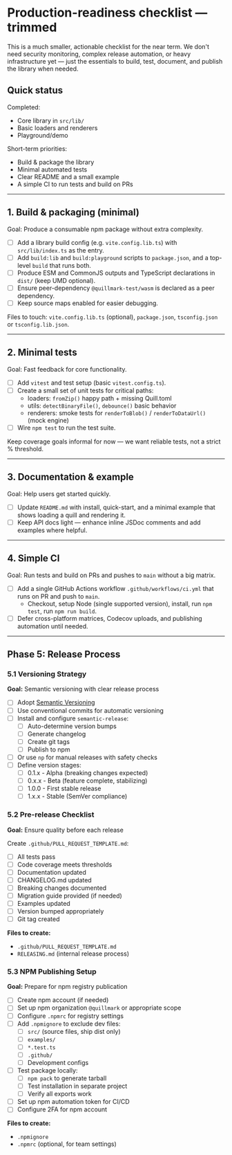 # Production-readiness checklist — trimmed

This is a much smaller, actionable checklist for the near term. We don't need security monitoring, complex release automation, or heavy infrastructure yet — just the essentials to build, test, document, and publish the library when needed.

## Quick status

Completed:
- Core library in `src/lib/`
- Basic loaders and renderers
- Playground/demo

Short-term priorities:
- Build & package the library
- Minimal automated tests
- Clear README and a small example
- A simple CI to run tests and build on PRs

---

## 1. Build & packaging (minimal)

Goal: Produce a consumable npm package without extra complexity.

- [ ] Add a library build config (e.g. `vite.config.lib.ts`) with `src/lib/index.ts` as the entry.
- [ ] Add `build:lib` and `build:playground` scripts to `package.json`, and a top-level `build` that runs both.
- [ ] Produce ESM and CommonJS outputs and TypeScript declarations in `dist/` (keep UMD optional).
- [ ] Ensure peer-dependency `@quillmark-test/wasm` is declared as a peer dependency.
- [ ] Keep source maps enabled for easier debugging.

Files to touch: `vite.config.lib.ts` (optional), `package.json`, `tsconfig.json` or `tsconfig.lib.json`.

---

## 2. Minimal tests

Goal: Fast feedback for core functionality.

- [ ] Add `vitest` and test setup (basic `vitest.config.ts`).
- [ ] Create a small set of unit tests for critical paths:
  - loaders: `fromZip()` happy path + missing Quill.toml
  - utils: `detectBinaryFile()`, `debounce()` basic behavior
  - renderers: smoke tests for `renderToBlob()` / `renderToDataUrl()` (mock engine)
- [ ] Wire `npm test` to run the test suite.

Keep coverage goals informal for now — we want reliable tests, not a strict % threshold.

---

## 3. Documentation & example

Goal: Help users get started quickly.

- [ ] Update `README.md` with install, quick-start, and a minimal example that shows loading a quill and rendering it.
- [ ] Keep API docs light — enhance inline JSDoc comments and add examples where helpful.

---

## 4. Simple CI

Goal: Run tests and build on PRs and pushes to `main` without a big matrix.

- [ ] Add a single GitHub Actions workflow `.github/workflows/ci.yml` that runs on PR and push to `main`.
  - Checkout, setup Node (single supported version), install, run `npm test`, run `npm run build`.
- [ ] Defer cross-platform matrices, Codecov uploads, and publishing automation until needed.

---

## Phase 5: Release Process

### 5.1 Versioning Strategy

**Goal:** Semantic versioning with clear release process

- [ ] Adopt [Semantic Versioning](https://semver.org/)
- [ ] Use conventional commits for automatic versioning
- [ ] Install and configure `semantic-release`:
  - [ ] Auto-determine version bumps
  - [ ] Generate changelog
  - [ ] Create git tags
  - [ ] Publish to npm
- [ ] Or use `np` for manual releases with safety checks
- [ ] Define version stages:
  - [ ] 0.1.x - Alpha (breaking changes expected)
  - [ ] 0.x.x - Beta (feature complete, stabilizing)
  - [ ] 1.0.0 - First stable release
  - [ ] 1.x.x - Stable (SemVer compliance)

### 5.2 Pre-release Checklist

**Goal:** Ensure quality before each release

Create `.github/PULL_REQUEST_TEMPLATE.md`:
- [ ] All tests pass
- [ ] Code coverage meets thresholds
- [ ] Documentation updated
- [ ] CHANGELOG.md updated
- [ ] Breaking changes documented
- [ ] Migration guide provided (if needed)
- [ ] Examples updated
- [ ] Version bumped appropriately
- [ ] Git tag created

**Files to create:**
- `.github/PULL_REQUEST_TEMPLATE.md`
- `RELEASING.md` (internal release process)

### 5.3 NPM Publishing Setup

**Goal:** Prepare for npm registry publication

- [ ] Create npm account (if needed)
- [ ] Set up npm organization `@quillmark` or appropriate scope
- [ ] Configure `.npmrc` for registry settings
- [ ] Add `.npmignore` to exclude dev files:
  - [ ] `src/` (source files, ship dist only)
  - [ ] `examples/`
  - [ ] `*.test.ts`
  - [ ] `.github/`
  - [ ] Development configs
- [ ] Test package locally:
  - [ ] `npm pack` to generate tarball
  - [ ] Test installation in separate project
  - [ ] Verify all exports work
- [ ] Set up npm automation token for CI/CD
- [ ] Configure 2FA for npm account

**Files to create:**
- `.npmignore`
- `.npmrc` (optional, for team settings)
